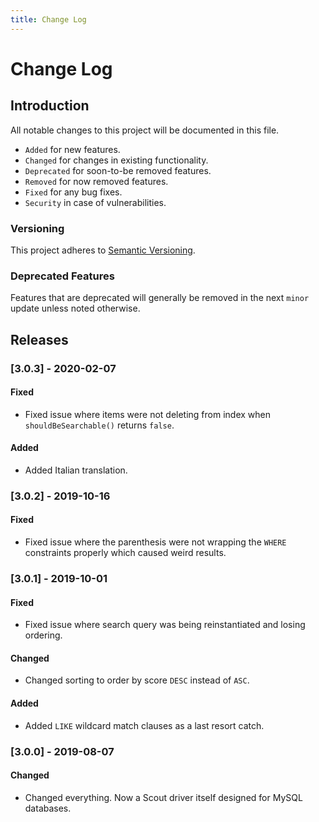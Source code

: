 ```yaml
---
title: Change Log
---
```


# Change Log

<div class="documentation__toc"></div>

## Introduction

All notable changes to this project will be documented in this file.

- `Added` for new features.
- `Changed` for changes in existing functionality.
- `Deprecated` for soon-to-be removed features.
- `Removed` for now removed features.
- `Fixed` for any bug fixes.
- `Security` in case of vulnerabilities.

### Versioning

This project adheres to [Semantic Versioning](https://semver.org/spec/v2.0.0.html).

### Deprecated Features

Features that are deprecated will generally be removed in the next `minor` update unless noted otherwise.

## Releases

### [3.0.3] - 2020-02-07
#### Fixed
- Fixed issue where items were not deleting from index when `shouldBeSearchable()` returns `false`.

#### Added
- Added Italian translation.


### [3.0.2] - 2019-10-16
#### Fixed
- Fixed issue where the parenthesis were not wrapping the `WHERE` constraints properly which caused weird results. 


### [3.0.1] - 2019-10-01
#### Fixed
- Fixed issue where search query was being reinstantiated and losing ordering.

#### Changed
- Changed sorting to order by score `DESC` instead of `ASC`. 

#### Added
- Added `LIKE` wildcard match clauses as a last resort catch.

### [3.0.0] - 2019-08-07
#### Changed
- Changed everything. Now a Scout driver itself designed for MySQL databases. 
